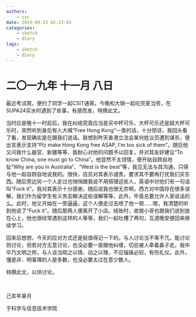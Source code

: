 ```yaml
---
authors:
    - zyc
date: 2019-09-23 02:23:43
categories:
    - sketch
    - diary
tags:
    - sketch
    - diary
---
```


# 二〇一九年 十一月 八日

最近考试周，便约了同学一起CSIT通宵。今晚和大锅一起吃完麦当劳，在SUPA24买水时遇到了些事，有感而发，特撰此文。

当时应是晚十一时前后，我在纠结究竟应当是买中杯可乐、大杯可乐还是超大杯可乐时，突然听到身后有人大喊“Free Hong Kong”一类的话，十分惊讶。我回头看了看，发现确实是在跟我们说话。联想到昨天香港立法会某何姓议员遭到谋杀，便出言表示支持“Plz make Hong Kong free ASAP, I'm too sick of them”。随后他又问我什么器官、新疆等等，我耐心对他的问题予以回复，并对其友好建议“To know China, one must go to China”。他显然不太领情，便开始自顾自地扯“Why are you in Australia”、“West is the best”等，我见无法与其沟通，只得与他一起自顾自地说我的。很快，店员对其表示谴责，要求其不要再打扰我们买东西。随后旁边另一个人走过也悄悄跟我说不用搭理这些人，英语中对他们有一句话叫“Fuck it”。我对其表示十分感谢，随后说我也很无奈啊，西方对中国存在很多误解，我们作为留学生有义务去解决这些误解等等，此外，毕竟总要允许人家说话的么。此时，他又开始在一旁逼逼，这个人便走过去喷了他一顿……嗯，我清楚的听到他说了“Fuck it”。随后那两人便离开了小店。结账时，收银小哥也跟我们说别放在心上，他也很经常遇到这样的人等等，我们一起吐槽了两句，互道晚安便回来继续学习。

回来后想想，今天的应对方式还是挺值得记一下的。与人讨论当不卑不亢。能讨论则讨论，但若对方无意讨论，也没必要一直跟他纠缠，切忌被人牵着鼻子走。我中华乃文明之邦，与人谈当晓之以情、动之以理，不应锱铢必较，有伤礼仪。此外，懂是非、明事理的人是多数，也没必要太过在意少数人。

特撰此文，以供讨论。

</br>

己亥年辜月

于科学与信息技术学院
